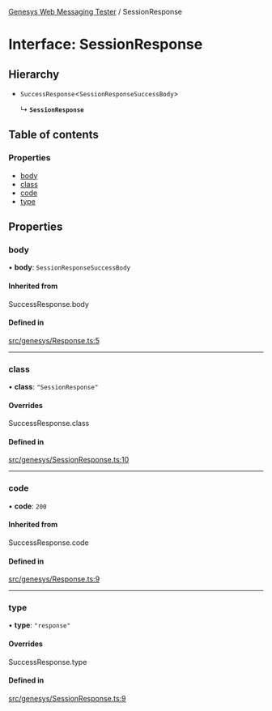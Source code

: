 [Genesys Web Messaging Tester](../README.md) / SessionResponse

# Interface: SessionResponse

## Hierarchy

- `SuccessResponse`<`SessionResponseSuccessBody`\>

  ↳ **`SessionResponse`**

## Table of contents

### Properties

- [body](SessionResponse.md#body)
- [class](SessionResponse.md#class)
- [code](SessionResponse.md#code)
- [type](SessionResponse.md#type)

## Properties

### body

• **body**: `SessionResponseSuccessBody`

#### Inherited from

SuccessResponse.body

#### Defined in

[src/genesys/Response.ts:5](https://github.com/ovotech/genesys-web-messaging-tester/blob/main/src/genesys/Response.ts#L5)

___

### class

• **class**: ``"SessionResponse"``

#### Overrides

SuccessResponse.class

#### Defined in

[src/genesys/SessionResponse.ts:10](https://github.com/ovotech/genesys-web-messaging-tester/blob/main/src/genesys/SessionResponse.ts#L10)

___

### code

• **code**: ``200``

#### Inherited from

SuccessResponse.code

#### Defined in

[src/genesys/Response.ts:9](https://github.com/ovotech/genesys-web-messaging-tester/blob/main/src/genesys/Response.ts#L9)

___

### type

• **type**: ``"response"``

#### Overrides

SuccessResponse.type

#### Defined in

[src/genesys/SessionResponse.ts:9](https://github.com/ovotech/genesys-web-messaging-tester/blob/main/src/genesys/SessionResponse.ts#L9)
